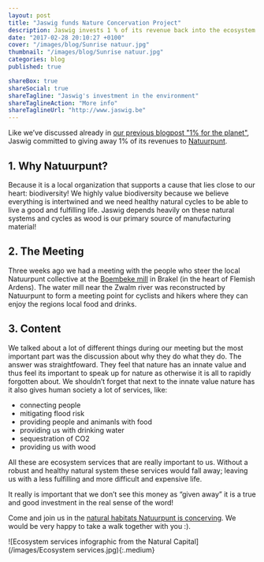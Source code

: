 ```yaml
---
layout: post
title: "Jaswig funds Nature Concervation Project"
description: Jaswig invests 1 % of its revenue back into the ecosystem
date: "2017-02-28 20:10:27 +0100"
cover: "/images/blog/Sunrise natuur.jpg"
thumbnail: "/images/blog/Sunrise natuur.jpg"
categories: blog
published: true

shareBox: true
shareSocial: true
shareTagline: "Jaswig's investment in the environment"
shareTaglineAction: "More info"
shareTaglineUrl: "http://www.jaswig.be"
---
```


Like we’ve discussed already in [our previous blogpost "1% for the planet"](http://www.jaswig.be/blog/2017/02/28/1-procent-for-the-planet.html), Jaswig committed to giving away 1% of its revenues to [Natuurpunt](https://www.natuurpunt.be/).
<!--more-->

## 1. Why Natuurpunt?
Because it is a local organization that supports a cause that lies close to our heart: biodiversity! We highly value biodiversity because we believe everything is intertwined and we need healthy natural cycles to be able to live a good and fulfilling life. Jaswig depends heavily on these natural systems and cycles as wood is our primary source of manufacturing material!

## 2. The Meeting
Three weeks ago we had a meeting with the people who steer the local Natuurpunt collective at the [Boembeke mill](https://www.natuurpunt.be/bezoekerscentrum/boembekemolen) in Brakel (in the heart of Flemish Ardens). The water mill near the Zwalm river was reconstructed by Natuurpunt to form a meeting point for cyclists and hikers where they can enjoy the regions local food and drinks.

## 3. Content
We talked about a lot of different things during our meeting but the most important part was the discussion about why they do what they do. The answer was straightfoward. They feel that nature has an innate value and thus feel its important to speak up for nature as otherwise it is all to rapidly forgotten about. We shouldn’t forget that next to the innate value nature has it also gives human society a lot of services, like:

* connecting people
* mitigating flood risk
* providing people and animanls with food
* providing us with drinking water
* sequestration of CO2
* providing us with wood 

All these are ecosystem services that are really important to us. Without a robust and healthy natural system these services would fall away; leaving us with a less fulfilling and more difficult and expensive life. 

It really is important that we don’t see this money as “given away” it is a true and good investment in the real sense of the word!

Come and join us in the [natural habitats Natuurpunt is concerving](https://www.natuurpunt.be/natuurgebied/zwalmvallei-vossenhol-kloosterbos-steenbergse-bossen-boterhoek-jansveld-jan-de-lichte). We would be very happy to take a walk together with you :).

![Ecosystem services infographic from the Natural Capital](/images/Ecosystem services.jpg){:.medium}
